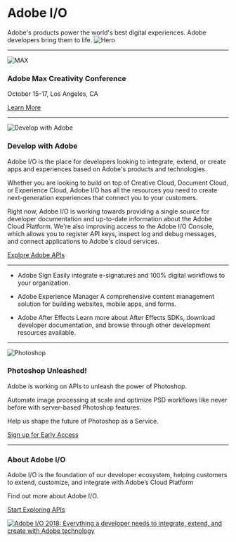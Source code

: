 # Adobe I/O

Adobe's products power the world's best digital experiences. Adobe developers bring them to life.
![Hero](https://www.adobe.io/content/dam/adobeio/Home/hero_main.jpg/_jcr_content/renditions/original.transform/w1680/q80/img.jpg)

---
![MAX](https://www.adobe.io/content/dam/adobeio/Home/banners/max_banner_graphic.png)

### Adobe Max Creativity Conference

October 15-17, Los Angeles, CA

[Learn More](https://max.adobe.com)

---

![Develop with Adobe](https://www.adobe.io/content/udp/en/_jcr_content/contentbody/textandimage_1339034461/image.img.jpg/1535485210020.jpg)

### Develop with Adobe

Adobe I/O is the place for developers looking to integrate, extend, or create apps and experiences based on Adobe's products and technologies.

Whether you are looking to build on top of Creative Cloud, Document Cloud, or Experience Cloud, Adobe I/O has all the resources you need to create next-generation experiences that connect you to your customers.

Right now, Adobe I/O is working towards providing a single source for developer documentation and up-to-date information about the Adobe Cloud Platform. We're also improving access to the Adobe I/O Console, which allows you to register API keys, inspect log and debug messages, and connect applications to Adobe's cloud services.

[Explore Adobe APIs](https://www.adobe.io/apis.html)

---

* Adobe Sign
 Easily integrate e-signatures and 100% digital workflows to your organization.

* Adobe Experience Manager
 A comprehensive content management solution for building websites, mobile apps, and forms.

* Adobe After Effects
 Learn more about After Effects SDKs, download developer documentation, and browse through 
 other development resources available.
 
 ---
 
 ![Photoshop](https://www.adobe.io/content/dam/adobeio/apis/creativecloud/photoshop/ps_logo.svg)
 
### Photoshop Unleashed!
 
Adobe is working on APIs to unleash the power of Photoshop. 

Automate image processing at scale and optimize PSD workflows like never before with server-based Photoshop features.

Help us shape the future of Photoshop as a Service.

[Sign up for Early Access](https://photoshop.adobelanding.com/signup/)

---

### About Adobe I/O

Adobe I/O is the foundation of our developer ecosystem, helping customers to extend, customize, and integrate with Adobe’s Cloud Platform

Find out more about Adobe I/O.

[Start Exploring APIs](https://www.adobe.io/apis.html)

[![Adobe I/O 2018: Everything a developer needs to integrate, extend, and create with Adobe technology](https://img.youtube.com/vi/JgGC8m3SUKk/0.jpg)](https://www.youtube.com/watch?v=JgGC8m3SUKk)
